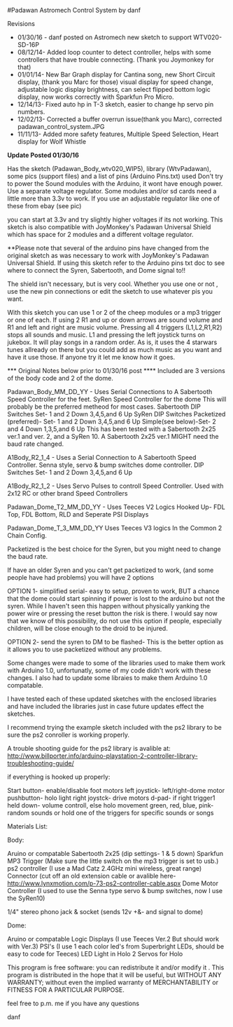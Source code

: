 #Padawan Astromech Control System by danf

Revisions
- 01/30/16 - danf posted on Astromech new sketch to support WTV020-SD-16P
- 08/12/14- Added loop counter to detect controller, helps with some controllers that have trouble connecting. (Thank you Joymonkey for that)
- 01/01/14- New Bar Graph display for Cantina song, new Short Circuit display, (thank you Marc for those) visual display for speed change, adjustable logic display brightness, can select flipped bottom logic display, now works correctly with Sparkfun Pro Micro.
- 12/14/13- Fixed auto hp in T-3 sketch, easier to change hp servo pin numbers.
- 12/02/13- Corrected a buffer overrun issue(thank you Marc), corrected padawan_control_system.JPG
- 11/11/13- Added more safety features, Multiple Speed Selection, Heart display for Wolf Whistle

**Update Posted 01/30/16**

Has the sketch (Padawan_Body_wtv020_WIP5), library (WtvPadawan), some pics (support files) and a list of pins (Arduino Pins.txt) used
Don't try to power the Sound modules with the Arduino, it wont have enough power. Use a separate voltage regulator.
Some modules and/or sd cards need a little more than 3.3v to work. If you use an adjustable regulator like one of these from ebay (see pic)

you can start at 3.3v and try slightly higher voltages if its not working.
This sketch is also compatible with JoyMonkey's Padawan Universal Shield which has space for 2 modules and a different voltage regulator.

**Please note that several of the arduino pins have changed from the original sketch as was necessary to work with JoyMonkey's Padawan Universal Shield. If using this sketch refer to the Arduino pins txt doc to see where to connect the Syren, Sabertooth, and Dome signal to!!

The shield isn't necessary, but is very cool. Whether you use one or not , use the new pin connections or edit the sketch to use whatever pis you want.

With this sketch you can use 1 or 2 of the cheep modules or a mp3 trigger or one of each. If using 2 R1 and up or down arrows are sound volume and R1 and left and right are music volume. Pressing all 4 triggers (L1,L2,R1,R2) stops all sounds and music. L1 and pressing the left joystick turns on jukebox. It will play songs in a random order. As is, it uses the 4 starwars tunes allready on there but you could add as much music as you want and have it use those.
If anyone try it let me know how it goes.

*** Original Notes below prior to 01/30/16 post ****
Included are 3 versions of the body code and 2 of the dome.

Padawan_Body_MM_DD_YY -
                               Uses Serial Connections to A Sabertooth Speed Controller for the feet.
                               SyRen Speed Controller for the dome
                               This will probably be the preferred metheod for most cases.
                               Sabertooth DIP Switches Set- 1 and 2 Down 3,4,5,and 6 Up
                               SyRen DIP Switches Packetized (preferred)- Set- 1 and 2 Down 3,4,5,and 6 Up
                                                                  Simple(see below)-Set- 2 and 4 Down 1,3,5,and 6 Up
                               This has been tested with a Sabertooth 2x25 ver.1 and ver. 2, and a SyRen 10. 
                               A Sabertooth 2x25 ver.1  MIGHT need the baud rate changed.

A1Body_R2_1_4 - 
                              Uses a Serial Connection to A Sabertooth Speed Controller. 
                              Senna style, servo & bump switches dome controller.
                               DIP Switches Set- 1 and 2 Down 3,4,5,and 6 Up

A1Body_R2_1_2 - 
                               Uses Servo Pulses to controll Speed Controller.
                               Used with 2x12 RC or other brand Speed Controllers

Padawan_Dome_T2_MM_DD_YY - 
                               Uses Teeces V2 Logics  Hooked Up- FDL Top, FDL Bottom, RLD and Seperate PSI Displays

Padawan_Dome_T_3_MM_DD_YY
                               Uses Teeces V3 logics In the Common 2 Chain Config.


Packetized is the best choice for the Syren, but you might need to change the baud rate.

If have an older Syren and you can't get packetized to work, (and some people have had problems) you will have 2 options

OPTION 1- simplified serial- easy to setup, proven to work, 
          BUT a chance that the dome could start spinning if power is lost to the arduino but not the syren. 
          While I haven't seen this happen without physically yanking the power wire or pressing the reset button the risk is there. 
          I would say now that we know of this possibility, do not use this option if people, 
          especially children, will be close enough to the droid to be injured.

OPTION 2- send the syren to DM to be flashed- This is the better option as it allows you to use packetized without any problems.

Some changes were made to some of the libraries used to make them work with Arduino 1.0, unfortunatly, some of my code didn't work with these changes.
I also had to update some libraies to make them Arduino 1.0 compatable.

I have tested each of these updated sketches with the enclosed libraries and have included the libraries just in case future updates effect the sketches.

I recommend trying the example sketch included with the ps2 library to be sure the ps2 conroller is working properly.

A trouble shooting guide for the ps2 library is avalible at:
http://www.billporter.info/arduino-playstation-2-controller-library-troubleshooting-guide/


if everything is hooked up properly:

Start button- enable/disable foot motors
left joystick- left/right-dome motor
               pushbutton- holo light
right joystck- drive motors
d-pad- if right trigger1 held down- volume controll, else holo movement
green, red, blue, pink- random sounds or hold one of the triggers for specific sounds or songs


Materials List:

Body:

Aruino or compatable 
Sabertooth 2x25  (dip settings- 1 & 5 down)
Sparkfun MP3 Trigger (Make sure the little switch on the mp3 trigger is set to usb.)
ps2 controller (I use a Mad Catz 2.4GHz mini wireless, great range)
Connector (cut off an old extension cable or avalible here- http://www.lynxmotion.com/p-73-ps2-controller-cable.aspx
Dome Motor Controller (I used to use the Senna type servo & bump switches, now I use the SyRen10)

1/4" stereo phono jack & socket (sends 12v +&- and signal to dome)

Dome:

Aruino or compatable 
Logic Displays (I use Teeces Ver.2 But should work with Ver.3)
PSI's (I use 1 each color led's from Superbright LEDs, should be easy to code for Teeces)
LED Light in Holo
2 Servos for Holo

This program is free software: you can redistribute it and/or modify it .
This program is distributed in the hope that it will be useful,
but WITHOUT ANY WARRANTY; without even the implied warranty of
MERCHANTABILITY or FITNESS FOR A PARTICULAR PURPOSE.

feel free to p.m. me if you have any questions

danf
